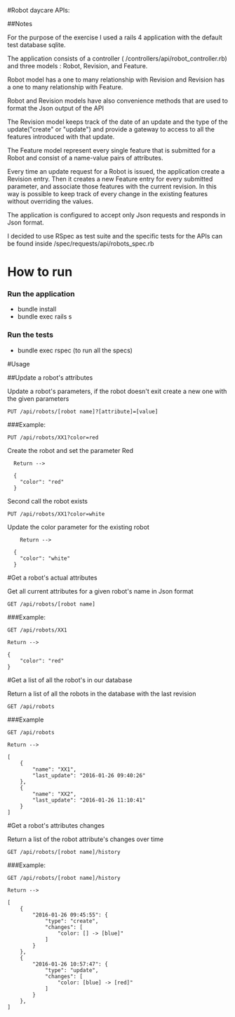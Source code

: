 #Robot daycare APIs:

##Notes

For the purpose of the exercise I used a rails 4 application with the default test database sqlite.

The application consists of a controller ( /controllers/api/robot_controller.rb) and three models : Robot, Revision, and Feature.

Robot  model has a one to many relationship with Revision and Revision has a one to many relationship with Feature.

Robot and Revision models have also convenience methods that are used to format the Json output of the API

The Revision model keeps track of the date of an update and the type of the update("create" or "update") and provide a gateway to access to all the features introduced with that update.

The Feature model represent every single feature that is submitted for a Robot and consist of a name-value pairs of attributes.

Every time  an update request for a Robot is issued, the application create a Revision entry. Then it creates a new Feature entry for every submitted parameter, and associate those features with the current revision. In this way is possible to keep track of every change in the existing features without overriding the values.

The application is configured to accept only Json requests and responds in Json format.

I decided to use RSpec as test suite and the specific tests for the APIs can be found inside
/spec/requests/api/robots_spec.rb


# How to run

### Run the application

* bundle install
* bundle exec rails s

### Run the tests

* bundle exec rspec (to run all the specs)


#Usage

##Update a robot's attributes

Update a robot's parameters, if the robot doesn't exit create a new one with the given parameters

`PUT /api/robots/[robot name]?[attribute]=[value]`

###Example:

  `PUT /api/robots/XX1?color=red`

Create the robot and set the parameter Red
```
  Return -->

  {
    "color": "red"
  }
```
Second call the robot exists

  `PUT /api/robots/XX1?color=white`

Update the color parameter for the existing robot
```
    Return -->

  {
    "color": "white"
  }
```

#Get a robot's actual attributes

Get all current attributes for a given robot's name in Json format

`GET /api/robots/[robot name]`

###Example:


```
GET /api/robots/XX1

Return -->

{
    "color": "red"
}
```
#Get a list of all the robot's in our database

Return a list of all the robots in the database with the last revision

`GET /api/robots`

###Example
```
GET /api/robots

Return -->

[
    {
        "name": "XX1",
        "last_update": "2016-01-26 09:40:26"
    },
    {
        "name": "XX2",
        "last_update": "2016-01-26 11:10:41"
    }
]
```

#Get a robot's attributes changes

Return a list of the robot attribute's changes over time

`GET /api/robots/[robot name]/history`

###Example:
```
GET /api/robots/[robot name]/history

Return -->

[
    {
        "2016-01-26 09:45:55": {
            "type": "create",
            "changes": [
                "color: [] -> [blue]"
            ]
        }
    },
    {
        "2016-01-26 10:57:47": {
            "type": "update",
            "changes": [
                "color: [blue] -> [red]"
            ]
        }
    },
]
```